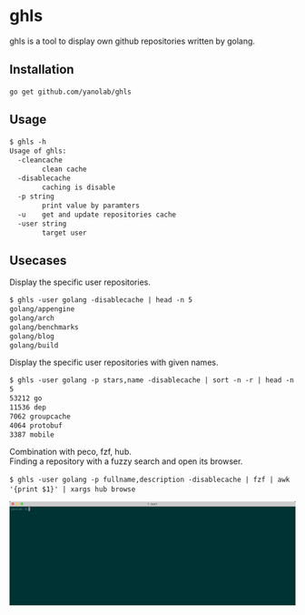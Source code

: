 # ghls

ghls is a tool to display own github repositories written by golang.

## Installation

```
go get github.com/yanolab/ghls
```

## Usage

```
$ ghls -h
Usage of ghls:
  -cleancache
    	clean cache
  -disablecache
    	caching is disable
  -p string
    	print value by paramters
  -u	get and update repositories cache
  -user string
    	target user
```

## Usecases

Display the specific user repositories.
```
$ ghls -user golang -disablecache | head -n 5
golang/appengine
golang/arch
golang/benchmarks
golang/blog
golang/build
```

Display the specific user repositories with given names.
```
$ ghls -user golang -p stars,name -disablecache | sort -n -r | head -n 5
53212 go
11536 dep
7062 groupcache
4064 protobuf
3387 mobile
```

Combination with peco, fzf, hub.\
Finding a repository with a fuzzy search and open its browser.

`$ ghls -user golang -p fullname,description -disablecache | fzf | awk '{print $1}' | xargs hub browse`

![demo](doc/example.gif)
